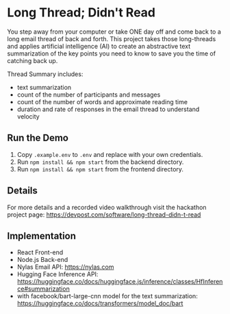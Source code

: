 
# Long Thread; Didn't Read

You step away from your computer or take ONE day off and come back to a long
email thread of back and forth. This project takes those long-threads and
applies artificial intelligence (AI) to create an abstractive text
summarization of the key points you need to know to save you the time of catching
back up.

Thread Summary includes:

- text summarization
- count of the number of participants and messages
- count of the number of words and approximate reading time
- duration and rate of responses in the email thread to understand velocity

## Run the Demo

1. Copy `.example.env` to `.env` and replace with your own credentials.
2. Run `npm install && npm start` from the backend directory.
3. Run `npm install && npm start` from the frontend directory.

## Details

For more details and a recorded video walkthrough visit the hackathon project page:
https://devpost.com/software/long-thread-didn-t-read

## Implementation

- React Front-end 
- Node.js Back-end
- Nylas Email API: https://nylas.com
- Hugging Face Inference API: https://huggingface.co/docs/huggingface.js/inference/classes/HfInference#summarization
- with facebook/bart-large-cnn model for the text summarization: https://huggingface.co/docs/transformers/model_doc/bart






